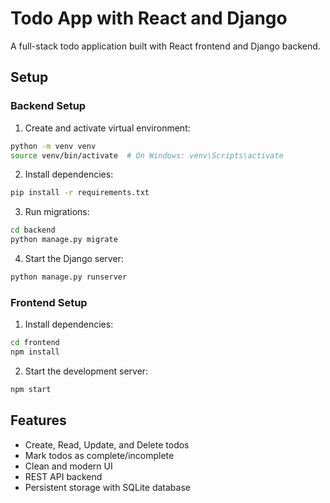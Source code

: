 # Todo App with React and Django

A full-stack todo application built with React frontend and Django backend.

## Setup

### Backend Setup

1. Create and activate virtual environment:

```bash
python -m venv venv
source venv/bin/activate  # On Windows: venv\Scripts\activate
```

2. Install dependencies:

```bash
pip install -r requirements.txt
```

3. Run migrations:

```bash
cd backend
python manage.py migrate
```

4. Start the Django server:

```bash
python manage.py runserver
```

### Frontend Setup

1. Install dependencies:

```bash
cd frontend
npm install
```

2. Start the development server:

```bash
npm start
```

## Features

- Create, Read, Update, and Delete todos
- Mark todos as complete/incomplete
- Clean and modern UI
- REST API backend
- Persistent storage with SQLite database

